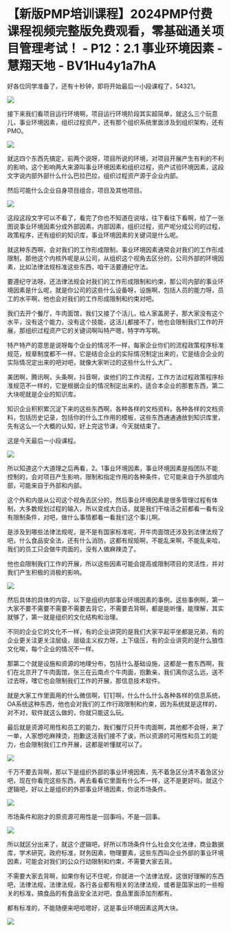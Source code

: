 # 【新版PMP培训课程】2024PMP付费课程视频完整版免费观看，零基础通关项目管理考试！ - P12：2.1 事业环境因素 - 慧翔天地 - BV1Hu4y1a7hA

好各位同学准备了，还有十秒钟，即将开始最后一小段课程了，54321。

![](img/2319852c14533f1f0ca7fef8f354f78e_1.png)

接下来我们看项目运行环境啊，项目运行环境阶段其实超简单，就这么三个玩意儿，事业环境因素，组织过程资产，还有那个组织系统里面涉及到组织架构，还有PMO。



![](img/2319852c14533f1f0ca7fef8f354f78e_3.png)

就这四个东西先搞定，前两个说呀，项目所说的环境，对项目开展产生有利的不利的影响，这个影响两大来源叫事业环境因素和组织过程，资产试验环境因素，这段文字说内部外部什么什么巴拉巴拉，组织过程资产源于企业内部。

然后可能什么企业自身项目组合，项目及其他项目。

![](img/2319852c14533f1f0ca7fef8f354f78e_5.png)

这段这段文字可以不看了，看完了你也不知道在说啥，往下看往下看啊，给了一张图说事业环境因素分成外部因素，内部因素，组织过程，资产呢分成公司的过程，政策程序，还有组织的知识库，事业环境因素的关键词是什么呢。

就这种东西啊，会对我们的工作形成限制，事业环境因素通常会对我们的工作形成限制，那他这个内核外呢是从公司，从组织这个视角去区分的，公司外部的环境因素，比如法律法规标准这些东西，咱干活要遵纪守法。

要遵纪守法呀，还法律法规会对我们的工作形成限制和约束，那公司内部的事业环境因素是什么呢，就是你公司的这些什么设备呀，设施啊，包括人员的能力呀，员工的水平啊，他也会对我们的工作形成限制和约束对吧。

我们去开个餐厅，牛肉面馆，我们又接了个活儿，给人家盖房子，那大家没有这个水平，没有这个能力，没有这个技能，这活儿都接不了，他也会限制我们工作的开展，那组织过程资产它的关键词啊叫特产嗯，特字咋写啊。

特产特产的意思是说呀每个企业的情况不一样，每家企业你们的流程政策程序标准规范，规章制度都不一样，它是结合企业的实际情况制定出来的，它是结合企业的实际情况定出来的吧对吧，就像大家听过的这些什么什么大厂。

美团啊，腾讯啊，头条啊，抖音啊，诶他们的工作流程，工作方法过程政策程序标准规范不一样的，它是根据企业的情况制定出来的，适合本企业的那套东西，第二大块呢就是企业的知识库。

知识企业积积累沉淀下来的这些东西啊，各种各样的文档资料，各种各样的文档资料，包括历史记录，包括你的什么工作用的模板，这些东西通通通放到知识库里，先有这么一个大概的认知，好上完这节课，今天就结束了。

这是今天最后一小段课程。

![](img/2319852c14533f1f0ca7fef8f354f78e_7.png)

所以知道这个大道理之后再看，2。1事业环境因素，事业环境因素是指团队不能控制的，会对项目产生影响，限制和指定作用的各种条件，它可能来自于外部或内部，可能来自于外部和内部。

这个外和内是从公司这个视角去区分的，然后事业环境因素是很多管理过程有体制，大多数规划过程的输入，所以变成大白话，就是我们干啥活之前都看一看有没有限制条件，对吧，做什么事情都看一看我们这个事儿啊。

是涉及到哪些法律法规呢，是不是有国家标准呢，开牛肉面馆还涉及到法律法规了吧，什么食品安全法，还有什么消防，这都有规矩啊，不能乱来啊，不能乱来哈，我们的员工只会做牛肉面的，没有人做麻辣烫了。

他也会限制我们工作的开展，所以这些因素可能会提高或限制项目的灵活性，并对我们产生积极的消极的影响。

![](img/2319852c14533f1f0ca7fef8f354f78e_9.png)

然后具体的具体的内容，以下是组织内部事业环境因素的事例，这些事例啊，第一大家不要不需要不需要不需要去背它，不需要去背啊，都是能听懂，能理解，其实就够了，第一就是组织的文化结构和治理。

不同的企业它的文化不一样，有的企业讲究的是我们大家平起平坐都是兄弟，有的企业更关注更关注层级，层级主义权力呀，上下级压，有的企业讲究的是什么狼性文化唉，每个企业的情况不一样。

那第二个就是设施和资源的地理分布，包括什么基础设施，这都是一套东西啊，我们在北京开了牛肉面馆，张三在云南点个牛肉面，抱歉亲，我们离你这么远，送不过去呀，嘿它也会限制我们工作的开展，那信息技术软件。

就是大家工作里面用的什么微信啊，钉钉啊，什么什么什么各种各样的信息系统，OA系统这种东西，他也会对我们的工作行政限制和约束，因为系统就是这样的，对不对，软件就这么做的，你就只能这么玩。

最后就是资源可用性和员工的能力，我们餐厅只开牛肉面啊，其他都不会呀，来了一单，人家想吃麻辣烫，抱歉这活我们接不了诶，所以资源的可用性和员工的能力，也会限制我们工作开展，这都是听懂就可以了。



![](img/2319852c14533f1f0ca7fef8f354f78e_11.png)

千万不要去背啊，那以下是组织外部的事业环境因素，先不着急区分清不着急区分吧，现在你看完这些东西，再去看看它里面有什么不一样，这不是更好吗，就这个逻辑吧，好以上是组织的外部事业环境因素，你说市场条件。



![](img/2319852c14533f1f0ca7fef8f354f78e_13.png)

市场条件和刚才的原资源可用性是一回事吗，不是一回事。

![](img/2319852c14533f1f0ca7fef8f354f78e_15.png)

所以就区分出来了，就这个逻辑吧，好所以市场条件什么社会文化法律，商业数据库，学术研究，政府标准，财务因素，物理要素，这些东西叫企业外部的事业环境因素，可能会对我们的公众行动限制和约束，不需要大家去背。

不需要大家去背啊，如果你有记不住呢，你就进一个法律法规，这很好理解的东西吧，法律法规，法律法规，各行各业都有相关的法律法规，或者是国家出的一些相关的标准，搞食品的有食品安全法对吧，食品里面添加剂都有。

都有标准的，不能随便来吧哈嗯好，这是事业环境因素这两大块。

![](img/2319852c14533f1f0ca7fef8f354f78e_17.png)